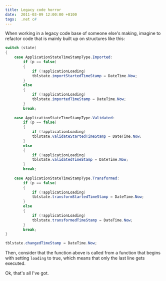 ```yaml
---
title: Legacy code horror
date:  2011-03-09 12:00:00 +0100
tags:  .net c#
---
```


When working in a legacy code base of someone else's making, imagine to refactor
code that is mainly built up on structures like this:

```csharp
switch (state)
{
	case ApplicationStateTimeStampType.Imported:
		if (p == false)
		{
			if (!applicationLoading)
			tblstate.importStartedTimeStamp = DateTime.Now;
		}
		else
		{
			if (!applicationLoading)
			tblstate.importedTimeStamp = DateTime.Now;
		}
		break;
	
	case ApplicationStateTimeStampType.Validated:
		if (p == false)
		{
			if (!applicationLoading)
			tblstate.validateStartedTimeStamp = DateTime.Now;
		}
		else
		{
			if (!applicationLoading)
			tblstate.validatedTimeStamp = DateTime.Now;
		}
		break;
	
	case ApplicationStateTimeStampType.Transformed:
		if (p == false)
		{
			if (!applicationLoading)
			tblstate.transformStartedTimeStamp = DateTime.Now;
		}
		else
		{
			if (!applicationLoading)
			tblstate.transformedTimeStamp = DateTime.Now;
		}
		break;
}

tblstate.changedTimeStamp = DateTime.Now;
```

Then, consider that the function above is called from a function that begins with
setting `loading` to true, which means that only the last line gets executed.

Ok, that's all I've got.